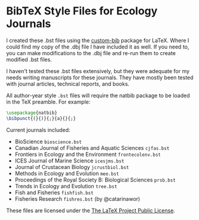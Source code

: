 # BibTeX Style Files for Ecology Journals

I created these .bst files using the [custom-bib] package for LaTeX. Where
I could find my copy of the .dbj file I have included it as well. If you need
to, you can make modifications to the .dbj file and re-run them to create
modified .bst files.

I haven't tested these .bst files extensively, but they were adequate for my
needs writing manuscripts for these journals. They have mostly been tested with
journal articles, technical reports, and books.

All author-year style `.bst` files will require the natbib package to be loaded in the TeX preamble. For example:

```tex
\usepackage{natbib}
\bibpunct{(}{)}{;}{a}{}{;}
```

Current journals included:
- BioScience `bioscience.bst`
- Canadian Journal of Fisheries and Aquatic Sciences `cjfas.bst`
- Frontiers in Ecology and the Environment `frontecolenv.bst`
- ICES Journal of Marine Science `icesjms.bst`
- Journal of Crustacean Biology `jcrustbiol.bst`
- Methods in Ecology and Evolution `mee.bst`
- Proceedings of the Royal Society B: Biological Sciences `prsb.bst`
- Trends in Ecology and Evolution `tree.bst`
- Fish and Fisheries `fishfish.bst`
- Fisheries Research `fishres.bst` (by @catarinawor)

These files are licensed under the [The LaTeX Project Public License].

[custom-bib]: http://www.ctan.org/tex-archive/macros/latex/contrib/custom-bib/
[The LaTeX Project Public License]: http://mirrors.rit.edu/CTAN/macros/latex/base/lppl.txt
